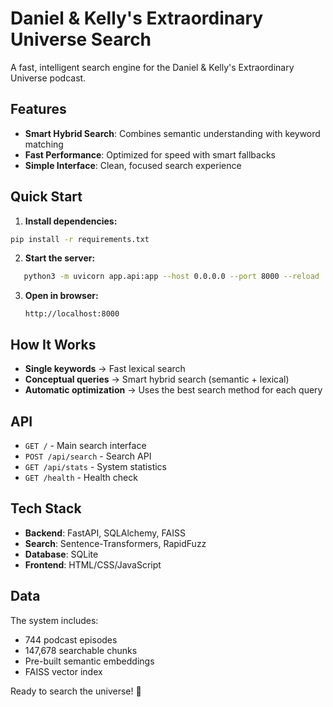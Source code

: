 # Daniel & Kelly's Extraordinary Universe Search

A fast, intelligent search engine for the Daniel & Kelly's Extraordinary Universe podcast.

## Features

- **Smart Hybrid Search**: Combines semantic understanding with keyword matching
- **Fast Performance**: Optimized for speed with smart fallbacks
- **Simple Interface**: Clean, focused search experience

## Quick Start

1. **Install dependencies:**
```bash
pip install -r requirements.txt
```

2. **Start the server:**
```bash
   python3 -m uvicorn app.api:app --host 0.0.0.0 --port 8000 --reload
   ```

3. **Open in browser:**
   ```
   http://localhost:8000
   ```

## How It Works

- **Single keywords** → Fast lexical search
- **Conceptual queries** → Smart hybrid search (semantic + lexical)
- **Automatic optimization** → Uses the best search method for each query

## API

- `GET /` - Main search interface
- `POST /api/search` - Search API
- `GET /api/stats` - System statistics
- `GET /health` - Health check

## Tech Stack

- **Backend**: FastAPI, SQLAlchemy, FAISS
- **Search**: Sentence-Transformers, RapidFuzz
- **Database**: SQLite
- **Frontend**: HTML/CSS/JavaScript

## Data

The system includes:
- 744 podcast episodes
- 147,678 searchable chunks
- Pre-built semantic embeddings
- FAISS vector index

Ready to search the universe! 🚀